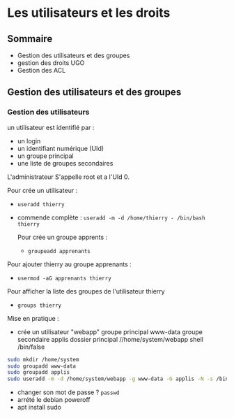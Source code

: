 # Les utilisateurs et les droits


## Sommaire

* Gestion des utilisateurs et des groupes
* gestion des droits UGO
* Gestion des ACL

## Gestion des utilisateurs et des groupes

### Gestion des utilisateurs

un utilisateur est identifié par :
* un login
* un identifiant numérique (UId)
* un groupe principal
* une liste de groupes secondaires

L'administrateur S'appelle root et a l'UId 0.

Pour crée un utilisateur :
* `useradd thierry`
* commende complète : `useradd -m -d /home/thierry - /bin/bash thierry`

  Pour crée un groupe apprents :
  * `groupeadd apprenants`

Pour ajouter thierry au groupe apprenants :
 *  `usermod -aG apprenants thierry`

Pour afficher la liste des groupes de l'utilisateur thierry
* `groups thierry`

Mise en pratique :
* crée un utilisateur "webapp" groupe principal www-data groupe secondaire applis dossier principal //home/system/webapp shell /bin/false
```bash
sudo mkdir /home/system
sudo groupadd www-data
sudo groupadd applis
sudo useradd -m -d /home/system/webapp -g www-data -G applis -N -s /bin/false webapp
```

* changer son mot de passe ? `passwd`
* arrété le debian poweroff
* apt install sudo
